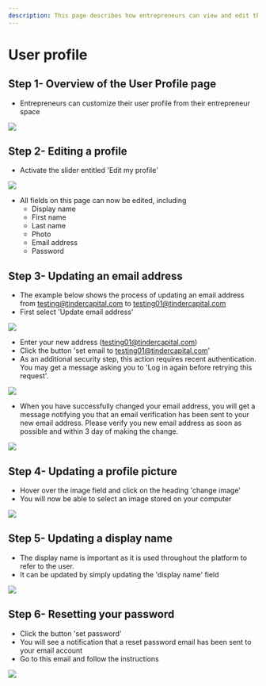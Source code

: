 ```yaml
---
description: This page describes how entrepreneurs can view and edit their user profile.
---
```


# User profile

## Step 1- Overview of the User Profile page <a href="#step-1-overview-of-the-my-profile-page" id="step-1-overview-of-the-my-profile-page"></a>

* Entrepreneurs can customize their user profile from their entrepreneur space

![](<../.gitbook/assets/image (171).png>)

## Step 2- Editing a profile <a href="#step-2-editing-a-profile" id="step-2-editing-a-profile"></a>

* Activate the slider entitled 'Edit my profile'

![](<../.gitbook/assets/image (172).png>)

* All fields on this page can now be edited, including
  * Display name
  * First name
  * Last name
  * Photo
  * Email address
  * Password

## Step 3- Updating an email address <a href="#step-3-updating-an-email-address" id="step-3-updating-an-email-address"></a>

* The example below shows the process of updating an email address from testing@tindercapital.com to testing01@tindercapital.com
* First select 'Update email address'

![](<../.gitbook/assets/image (173).png>)

* Enter your new address (testing01@tindercapital.com)&#x20;
* Click the button 'set email to testing01@tindercapital.com'
* As an additional security step, this action requires recent authentication.  You may get a message asking you to 'Log in again before retrying this request'.

![](<../.gitbook/assets/image (174).png>)

* When you have successfully changed your email address, you will get a message notifying you that an email verification has been sent to your new email address.  Please verify you new email address as soon as possible and within 3 day of making the change.

![](<../.gitbook/assets/image (175).png>)

## Step 4- Updating a profile picture <a href="#step-4-updating-a-profile-picture" id="step-4-updating-a-profile-picture"></a>

* Hover over the image field and click on the heading 'change image'
* You will now be able to select an image stored on your computer

![](<../.gitbook/assets/image (176).png>)

## Step 5- Updating a display name <a href="#step-5-updating-a-display-name" id="step-5-updating-a-display-name"></a>

* The display name is important as it is used throughout the platform to refer to the user.
* It can be updated by simply updating the 'display name' field

![](<../.gitbook/assets/image (177).png>)

## Step 6- Resetting your password

* Click the button 'set password'
* You will see a notification that a reset password email has been sent to your email account
* Go to this email and follow the instructions

![](<../.gitbook/assets/image (178).png>)
